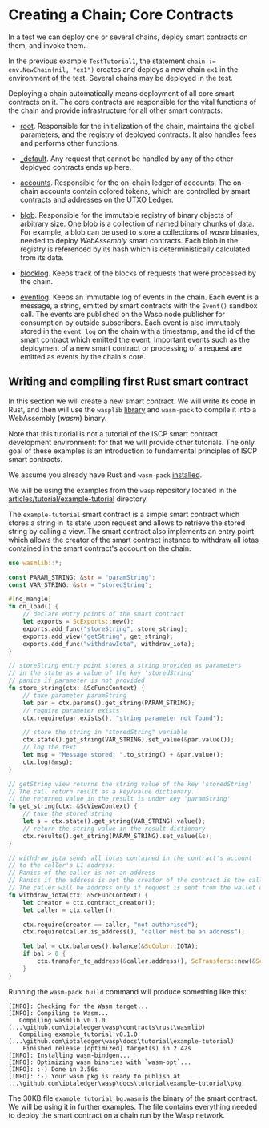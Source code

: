 # Creating a Chain; Core Contracts

In a test we can deploy one or several chains, deploy smart contracts on them,
and invoke them.

In the previous example `TestTutorial1`, the statement
`chain := env.NewChain(nil, "ex1")` creates and deploys a new chain `ex1` in the
environment of the test. Several chains may be deployed in the test.

Deploying a chain automatically means deployment of all core smart contracts on
it. The core contracts are responsible for the vital functions of the chain and
provide infrastructure for all other smart contracts:

- [root](contract_types/root.md). Responsible for the initialization of the chain, maintains
  the global parameters, and the registry of deployed contracts. It also handles
  fees and performs other functions.

- [_default](contract_types/default.md). Any request that cannot be handled by any of the
  other deployed contracts ends up here.

- [accounts](contract_types/accounts.md). Responsible for the on-chain ledger of accounts. The
  on-chain accounts contain colored tokens, which are controlled by smart
  contracts and addresses on the UTXO Ledger.

- [blob](contract_types/blob.md). Responsible for the immutable registry of binary objects of
  arbitrary size. One blob is a collection of named binary chunks of data. For
  example, a blob can be used to store a collections of _wasm_ binaries, needed
  to deploy _WebAssembly_ smart contracts. Each blob in the registry is 
  referenced by its hash which is deterministically calculated from its data.

- [blocklog](contract_types/blocklog.md). Keeps track of the blocks of requests that were 
  processed by the chain.

- [eventlog](contract_types/eventlog.md). Keeps an immutable log of events in the chain. Each
  event is a message, a string, emitted by smart contracts with the `Event()`
  sandbox call. The events are published on the Wasp node publisher for
  consumption by outside subscribers. Each event is also immutably stored in
  the `event log` on the chain with a timestamp, and the id of the smart
  contract which emitted the event. Important events such as the deployment of a
  new smart contract or processing of a request are emitted as events by the
  chain's core.

## Writing and compiling first Rust smart contract

In this section we will create a new smart contract. We will write its code in
Rust, and then will use the `wasplib` [library](../../contracts/rust/wasmlib)
and `wasm-pack` to compile it into a WebAssembly (_wasm_) binary.

Note that this tutorial is not a tutorial of the ISCP smart contract development
environment: for that we will provide other tutorials. The only goal of these
examples is an introduction to fundamental principles of ISCP smart contracts.

We assume you already have Rust and `wasm-pack`
[installed](https://rustwasm.github.io/wasm-pack/installer/).

We will be using the examples from the `wasp` repository located in the
[articles/tutorial/example-tutorial](example-tutorial) directory.

The `example-tutorial` smart contract is a simple smart contract which stores a
string in its state upon request and allows to retrieve the stored string by
calling a view. The smart contract also implements an entry point which allows
the creator of the smart contract instance to withdraw all iotas contained in
the smart contract's account on the chain.

```rust
use wasmlib::*;

const PARAM_STRING: &str = "paramString";
const VAR_STRING: &str = "storedString";

#[no_mangle]
fn on_load() {
    // declare entry points of the smart contract
    let exports = ScExports::new();
    exports.add_func("storeString", store_string);
    exports.add_view("getString", get_string);
    exports.add_func("withdrawIota", withdraw_iota);
}

// storeString entry point stores a string provided as parameters
// in the state as a value of the key 'storedString'
// panics if parameter is not provided
fn store_string(ctx: &ScFuncContext) {
    // take parameter paramString
    let par = ctx.params().get_string(PARAM_STRING);
    // require parameter exists
    ctx.require(par.exists(), "string parameter not found");

    // store the string in "storedString" variable
    ctx.state().get_string(VAR_STRING).set_value(&par.value());
    // log the text
    let msg = "Message stored: ".to_string() + &par.value();
    ctx.log(&msg);
}

// getString view returns the string value of the key 'storedString'
// The call return result as a key/value dictionary.
// the returned value in the result is under key 'paramString'
fn get_string(ctx: &ScViewContext) {
    // take the stored string
    let s = ctx.state().get_string(VAR_STRING).value();
    // return the string value in the result dictionary
    ctx.results().get_string(PARAM_STRING).set_value(&s);
}

// withdraw_iota sends all iotas contained in the contract's account
// to the caller's L1 address.
// Panics of the caller is not an address
// Panics if the address is not the creator of the contract is the caller
// The caller will be address only if request is sent from the wallet on the L1, not a smart contract
fn withdraw_iota(ctx: &ScFuncContext) {
    let creator = ctx.contract_creator();
    let caller = ctx.caller();

    ctx.require(creator == caller, "not authorised");
    ctx.require(caller.is_address(), "caller must be an address");

    let bal = ctx.balances().balance(&ScColor::IOTA);
    if bal > 0 {
        ctx.transfer_to_address(&caller.address(), ScTransfers::new(&ScColor::IOTA, bal))
    }
}
```

Running the `wasm-pack build` command will produce something like this:

```
[INFO]: Checking for the Wasm target...
[INFO]: Compiling to Wasm...
   Compiling wasmlib v0.1.0 (...\github.com\iotaledger\wasp\contracts\rust\wasmlib)
   Compiling example_tutorial v0.1.0 (...\github.com\iotaledger\wasp\docs\tutorial\example-tutorial)
    Finished release [optimized] target(s) in 2.42s
[INFO]: Installing wasm-bindgen...
[INFO]: Optimizing wasm binaries with `wasm-opt`...
[INFO]: :-) Done in 3.56s
[INFO]: :-) Your wasm pkg is ready to publish at ...\github.com\iotaledger\wasp\docs\tutorial\example-tutorial\pkg.
```

The 30KB file `example_tutorial_bg.wasm` is the binary of the smart contract. We
will be using it in further examples. The file contains everything needed to
deploy the smart contract on a chain run by the Wasp network.